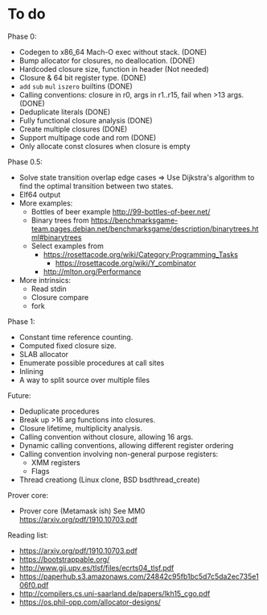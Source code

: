 # To do

Phase 0:

* Codegen to x86_64 Mach-O exec without stack. (DONE)
* Bump allocator for closures, no deallocation. (DONE)
* Hardcoded closure size, function in header (Not needed)
* Closure & 64 bit register type. (DONE)
* `add` `sub` `mul` `iszero` builtins (DONE)
* Calling conventions: closure in r0, args in r1..r15, fail when >13 args. (DONE)
* Deduplicate literals (DONE)
* Fully functional closure analysis (DONE)
* Create multiple closures (DONE)
* Support multipage code and rom (DONE)
* Only allocate const closures when closure is empty

Phase 0.5:

* Solve state transition overlap edge cases
  => Use Dijkstra's algorithm to find the optimal transition between two states.
* Elf64 output
* More examples:
  * Bottles of beer example <http://99-bottles-of-beer.net/>
  * Binary trees from <https://benchmarksgame-team.pages.debian.net/benchmarksgame/description/binarytrees.html#binarytrees>
  * Select examples from
    * <https://rosettacode.org/wiki/Category:Programming_Tasks>
      * <https://rosettacode.org/wiki/Y_combinator>
    * <http://mlton.org/Performance>
* More intrinsics:
  * Read stdin
  * Closure compare
  * fork

Phase 1:

* Constant time reference counting.
* Computed fixed closure size.
* SLAB allocator
* Enumerate possible procedures at call sites
* Inlining
* A way to split source over multiple files

Future:

* Deduplicate procedures
* Break up >16 arg functions into closures.
* Closure lifetime, multiplicity analysis.
* Calling convention without closure, allowing 16 args.
* Dynamic calling conventions, allowing different register ordering
* Calling convention involving non-general purpose registers:
  * XMM registers
  * Flags
* Thread creationg (Linux clone, BSD bsdthread_create)

Prover core:

* Prover core (Metamask ish)
  See MM0 <https://arxiv.org/pdf/1910.10703.pdf>


Reading list:

* <https://arxiv.org/pdf/1910.10703.pdf>
* <https://bootstrappable.org/>
* <http://www.gii.upv.es/tlsf/files/ecrts04_tlsf.pdf>
* <https://paperhub.s3.amazonaws.com/24842c95fb1bc5d7c5da2ec735e106f0.pdf>
* <http://compilers.cs.uni-saarland.de/papers/lkh15_cgo.pdf>
* <https://os.phil-opp.com/allocator-designs/>
